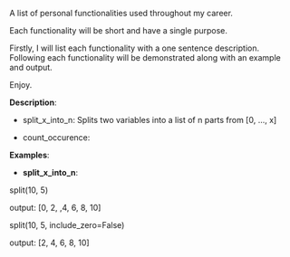 A list of personal functionalities used throughout my career.

Each functionality will be short and have a single purpose.

Firstly, I will list each functionality with a one sentence description. Following each functionality will be demonstrated along with an example and output. 

Enjoy.

**Description**:

- split_x_into_n: Splits two variables into a list of n parts from [0, ..., x] 

- count_occurence:


**Examples**:

- **split_x_into_n**:

split(10, 5)

output: [0, 2, ,4, 6, 8, 10]

split(10, 5, include_zero=False)

output: [2, 4, 6, 8, 10]
